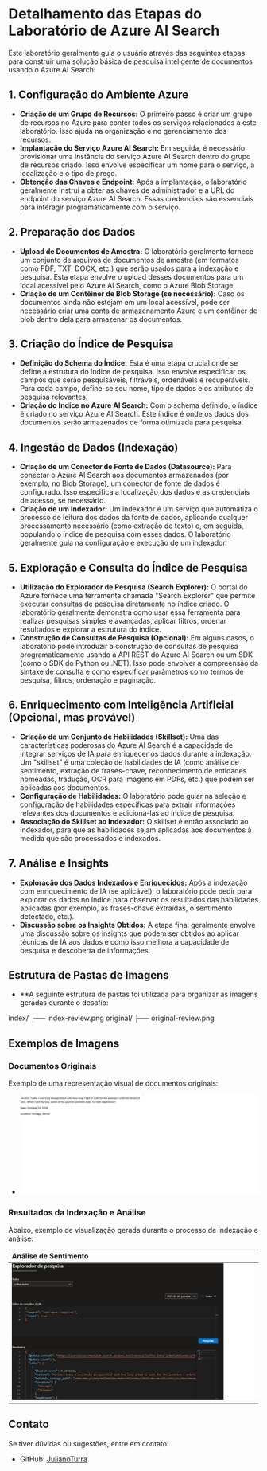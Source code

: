 # Detalhamento das Etapas do Laboratório de Azure AI Search

Este laboratório geralmente guia o usuário através das seguintes etapas para construir uma solução básica de pesquisa inteligente de documentos usando o Azure AI Search:

## 1. Configuração do Ambiente Azure

* **Criação de um Grupo de Recursos:** O primeiro passo é criar um grupo de recursos no Azure para conter todos os serviços relacionados a este laboratório. Isso ajuda na organização e no gerenciamento dos recursos.
* **Implantação do Serviço Azure AI Search:** Em seguida, é necessário provisionar uma instância do serviço Azure AI Search dentro do grupo de recursos criado. Isso envolve especificar um nome para o serviço, a localização e o tipo de preço.
* **Obtenção das Chaves e Endpoint:** Após a implantação, o laboratório geralmente instrui a obter as chaves de administrador e a URL do endpoint do serviço Azure AI Search. Essas credenciais são essenciais para interagir programaticamente com o serviço.

## 2. Preparação dos Dados

* **Upload de Documentos de Amostra:** O laboratório geralmente fornece um conjunto de arquivos de documentos de amostra (em formatos como PDF, TXT, DOCX, etc.) que serão usados para a indexação e pesquisa. Esta etapa envolve o upload desses documentos para um local acessível pelo Azure AI Search, como o Azure Blob Storage.
* **Criação de um Contêiner de Blob Storage (se necessário):** Caso os documentos ainda não estejam em um local acessível, pode ser necessário criar uma conta de armazenamento Azure e um contêiner de blob dentro dela para armazenar os documentos.

## 3. Criação do Índice de Pesquisa

* **Definição do Schema do Índice:** Esta é uma etapa crucial onde se define a estrutura do índice de pesquisa. Isso envolve especificar os campos que serão pesquisáveis, filtráveis, ordenáveis e recuperáveis. Para cada campo, define-se seu nome, tipo de dados e os atributos de pesquisa relevantes.
* **Criação do Índice no Azure AI Search:** Com o schema definido, o índice é criado no serviço Azure AI Search. Este índice é onde os dados dos documentos serão armazenados de forma otimizada para pesquisa.

## 4. Ingestão de Dados (Indexação)

* **Criação de um Conector de Fonte de Dados (Datasource):** Para conectar o Azure AI Search aos documentos armazenados (por exemplo, no Blob Storage), um conector de fonte de dados é configurado. Isso especifica a localização dos dados e as credenciais de acesso, se necessário.
* **Criação de um Indexador:** Um indexador é um serviço que automatiza o processo de leitura dos dados da fonte de dados, aplicando qualquer processamento necessário (como extração de texto) e, em seguida, populando o índice de pesquisa com esses dados. O laboratório geralmente guia na configuração e execução de um indexador.

## 5. Exploração e Consulta do Índice de Pesquisa

* **Utilização do Explorador de Pesquisa (Search Explorer):** O portal do Azure fornece uma ferramenta chamada "Search Explorer" que permite executar consultas de pesquisa diretamente no índice criado. O laboratório geralmente demonstra como usar essa ferramenta para realizar pesquisas simples e avançadas, aplicar filtros, ordenar resultados e explorar a estrutura do índice.
* **Construção de Consultas de Pesquisa (Opcional):** Em alguns casos, o laboratório pode introduzir a construção de consultas de pesquisa programaticamente usando a API REST do Azure AI Search ou um SDK (como o SDK do Python ou .NET). Isso pode envolver a compreensão da sintaxe de consulta e como especificar parâmetros como termos de pesquisa, filtros, ordenação e paginação.

## 6. Enriquecimento com Inteligência Artificial (Opcional, mas provável)

* **Criação de um Conjunto de Habilidades (Skillset):** Uma das características poderosas do Azure AI Search é a capacidade de integrar serviços de IA para enriquecer os dados durante a indexação. Um "skillset" é uma coleção de habilidades de IA (como análise de sentimento, extração de frases-chave, reconhecimento de entidades nomeadas, tradução, OCR para imagens em PDFs, etc.) que podem ser aplicadas aos documentos.
* **Configuração de Habilidades:** O laboratório pode guiar na seleção e configuração de habilidades específicas para extrair informações relevantes dos documentos e adicioná-las ao índice de pesquisa.
* **Associação do Skillset ao Indexador:** O skillset é então associado ao indexador, para que as habilidades sejam aplicadas aos documentos à medida que são processados e indexados.

## 7. Análise e Insights

* **Exploração dos Dados Indexados e Enriquecidos:** Após a indexação com enriquecimento de IA (se aplicável), o laboratório pode pedir para explorar os dados no índice para observar os resultados das habilidades aplicadas (por exemplo, as frases-chave extraídas, o sentimento detectado, etc.).
* **Discussão sobre os Insights Obtidos:** A etapa final geralmente envolve uma discussão sobre os insights que podem ser obtidos ao aplicar técnicas de IA aos dados e como isso melhora a capacidade de pesquisa e descoberta de informações.

## Estrutura de Pastas de Imagens

* **A seguinte estrutura de pastas foi utilizada para organizar as imagens geradas durante o desafio:

index/
├── index-review.png
original/
├── original-review.png

## Exemplos de Imagens

### Documentos Originais

Exemplo de uma representação visual de documentos originais:

* ![Original](original/original-review.png)

### Resultados da Indexação e Análise

Abaixo, exemplo de visualização gerada durante o processo de indexação e análise:

| Análise de Sentimento                              |
| :------------------------------------------------- | 
| ![Análise de Sentimento](index/index-review.png)

## Contato
Se tiver dúvidas ou sugestões, entre em contato:
- GitHub: [JulianoTurra](https://github.com/JulianoTurra)
